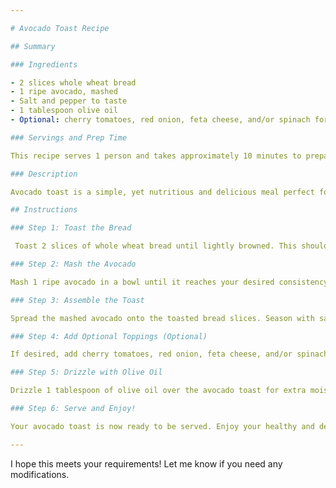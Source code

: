 ```yaml
---

# Avocado Toast Recipe

## Summary

### Ingredients

- 2 slices whole wheat bread
- 1 ripe avocado, mashed
- Salt and pepper to taste
- 1 tablespoon olive oil
- Optional: cherry tomatoes, red onion, feta cheese, and/or spinach for added flavor and nutrition

### Servings and Prep Time

This recipe serves 1 person and takes approximately 10 minutes to prepare.

### Description

Avocado toast is a simple, yet nutritious and delicious meal perfect for lunch. This recipe combines the creaminess of avocado with the crunch of whole wheat bread, making it a satisfying and healthy option.

## Instructions

### Step 1: Toast the Bread

 Toast 2 slices of whole wheat bread until lightly browned. This should take about 2-3 minutes.

### Step 2: Mash the Avocado

Mash 1 ripe avocado in a bowl until it reaches your desired consistency. You can leave some chunks if you prefer a chunkier texture.

### Step 3: Assemble the Toast

Spread the mashed avocado onto the toasted bread slices. Season with salt and pepper to taste.

### Step 4: Add Optional Toppings (Optional)

If desired, add cherry tomatoes, red onion, feta cheese, and/or spinach on top of the avocado for added flavor and nutrition.

### Step 5: Drizzle with Olive Oil

Drizzle 1 tablespoon of olive oil over the avocado toast for extra moisture and flavor.

### Step 6: Serve and Enjoy!

Your avocado toast is now ready to be served. Enjoy your healthy and delicious lunch!

---
```


I hope this meets your requirements! Let me know if you need any modifications.